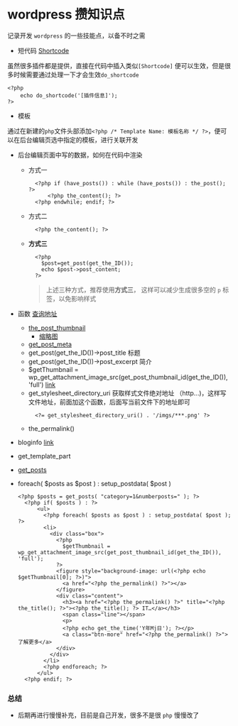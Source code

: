 # wordpress 攒知识点

记录开发 `wordpress` 的一些技能点，以备不时之需

- 短代码 [Shortcode](https://blog.wpjam.com/article/wordpress-shortcode/)

虽然很多插件都是提供，直接在代码中插入类似`[Shortcode]` 便可以生效，但是很多时候需要通过处理一下才会生效`do_shortcode`

```
<?php
    echo do_shortcode('[插件信息]');
?>
```

- 模板

通过在新建的`php`文件头部添加`<?php /* Template Name: 模板名称 */ ?>`，便可以在后台编辑页选中指定的模板，进行关联开发

- 后台编辑页面中写的数据，如何在代码中渲染

  - 方式一
    ```
      <?php if (have_posts()) : while (have_posts()) : the_post(); ?>
          <?php the_content(); ?>
      <?php endwhile; endif; ?>
    ```
  - 方式二
    ```
      <?php the_content(); ?>
    ```
  - **方式三**
    ```
      <?php
        $post=get_post(get_the_ID());
        echo $post->post_content;
      ?>
    ```
    > 上述三种方式，推荐使用**方式三**， 这样可以减少生成很多空的 `p` 标签，以免影响样式

- 函数 [查询地址](https://blog.wpjam.com/article/wp-template-cheatsheet/)
  - [the_post_thumbnail](https://developer.wordpress.org/reference/functions/the_post_thumbnail/)
    - [缩略图](https://blog.wpjam.com/function_reference/the_post_thumbnail/)
  - [get_post_meta](https://blog.wpjam.com/function_reference/get_post_meta/)
  - get_post(get_the_ID())->post_title 标题
  - get_post(get_the_ID())->post_excerpt 简介
  - \$getThumbnail = wp_get_attachment_image_src(get_post_thumbnail_id(get_the_ID()), 'full') [link](https://blog.wpjam.com/m/get_post_thumbnail_url/)
  - get_stylesheet_directory_uri 获取样式文件绝对地址 （http...)，这样写文件地址，前面加这个函数，后面写当前文件下的地址即可
    ```
      <?= get_stylesheet_directory_uri() . '/imgs/***.png' ?>
    ```
  - the_permalink()
- bloginfo [link](https://blog.wpjam.com/article/wp-template-cheatsheet/)
- get_template_part
- [get_posts](https://blog.wpjam.com/m/speed-up-wordpress-wp_query-and-query_posts-functions/)
- foreach( $posts as $post ) : setup_postdata( \$post )
  ```
  <?php $posts = get_posts( "category=1&numberposts=" ); ?>
    <?php if( $posts ) : ?>
        <ul>
          <?php foreach( $posts as $post ) : setup_postdata( $post ); ?>
          <li>
            <div class="box">
              <?php
                $getThumbnail = wp_get_attachment_image_src(get_post_thumbnail_id(get_the_ID()), 'full');
              ?>
              <figure style="background-image: url(<?php echo $getThumbnail[0]; ?>)">
                <a href="<?php the_permalink() ?>"></a>
              </figure>
              <div class="content">
                <h3><a href="<?php the_permalink() ?>" title="<?php the_title(); ?>"><?php the_title(); ?> IT…</a></h3>
                <span class="line"></span>
                <p>
                <?php echo get_the_time('Y年Mj日'); ?></p>
                <a class="btn-more" href="<?php the_permalink() ?>">了解更多</a>
              </div>
            </div>
          </li>
          <?php endforeach; ?>
        </ul>
    <?php endif; ?>
  ```

### 总结

- 后期再进行慢慢补充，目前是自己开发，很多不是很 `php` 慢慢改了
